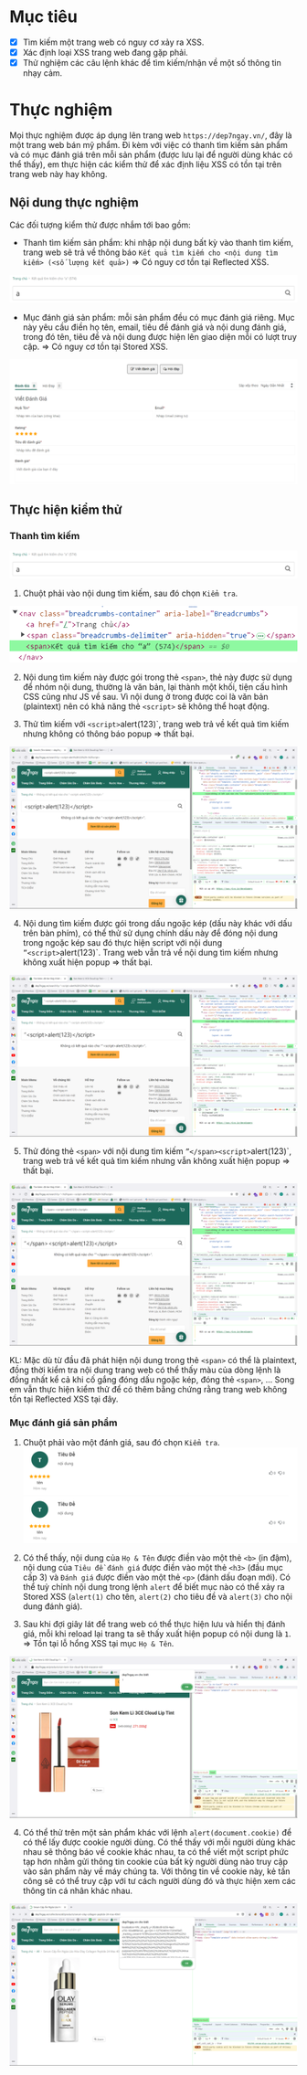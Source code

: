 # Mục tiêu
- [x] Tìm kiếm một trang web có nguy cơ xảy ra XSS.
- [x] Xác định loại XSS trang web đang gặp phải.
- [x] Thử nghiệm các câu lệnh khác để tìm kiếm/nhận về một số thông tin nhạy cảm.

# Thực nghiệm
Mọi thực nghiệm được áp dụng lên trang web `https://dep7ngay.vn/`, đây là một trang web bán mỹ phẩm. Đi kèm với việc có thanh tìm kiếm sản phẩm và có mục đánh giá trên mỗi sản phẩm (được lưu lại để người dùng khác có thể thấy), em thực hiện các kiểm thử để xác định liệu XSS có tồn tại trên trang web này hay không.

## Nội dung thực nghiệm
Các đối tượng kiểm thử được nhắm tới bao gồm:
- Thanh tìm kiếm sản phẩm: khi nhập nội dung bất kỳ vào thanh tìm kiếm, trang web sẽ trả về thông báo `Kết quả tìm kiếm cho <nội dung tìm kiếm> (<số lượng kết quả>)` => Có nguy cơ tồn tại Reflected XSS.

![alt text](images/6.png)

- Mục đánh giá sản phẩm: mỗi sản phẩm đều có mục đánh giá riêng. Mục này yêu cầu điền họ tên, email, tiêu đề đánh giá và nội dung đánh giá, trong đó tên, tiêu đề và nội dung được hiện lên giao diện mỗi có lượt truy cập. => Có nguy cơ tồn tại Stored XSS.

![alt text](images/5.png)

## Thực hiện kiểm thử
### Thanh tìm kiếm
![alt text](images/6.png)

1. Chuột phải vào nội dung tìm kiếm, sau đó chọn `Kiểm tra`.

![alt text](images/7.png)

2. Nội dung tìm kiếm này được gói trong thẻ `<span>`, thẻ này được sử dụng để nhóm nội dung, thường là văn bản, lại thành một khối, tiện cấu hình CSS cũng như JS về sau. Vì nội dung ở trong được coi là văn bản (plaintext) nên có khả năng thẻ `<script>` sẽ không thể hoạt động.

3. Thử tìm kiếm với `<script>`alert(123)</script>`, trang web trả về kết quả tìm kiếm nhưng không có thông báo popup => thất bại.

![alt text](images/8.png)

4. Nội dung tìm kiếm được gói trong dấu ngoặc kép (dấu này khác với dấu trên bàn phím), có thể thử sử dụng chính dấu này để đóng nội dung trong ngoặc kép sau đó thực hiện script với nội dung `”<script>`alert(123)</script>`. Trang web vẫn trả về nội dung tìm kiếm nhưng không xuất hiện popup => thất bại.

![alt text](images/9.png)

5. Thử đóng thẻ `<span>` với nội dung tìm kiếm `”</span><script>`alert(123)</script>`, trang web trả về kết quả tìm kiếm nhưng vẫn không xuất hiện popup => thất bại.

![alt text](images/10.png)

KL: Mặc dù từ đầu đã phát hiện nội dung trong thẻ `<span>` có thể là plaintext, đồng thời kiểm tra nội dung trang web có thể thấy màu của dòng lệnh là đồng nhất kể cả khi cố gắng đóng dấu ngoặc kép, đóng thẻ `<span>`, ... Song em vẫn thực hiện kiểm thử để có thêm bằng chứng rằng trang web không tồn tại Reflected XSS tại đây.

### Mục đánh giá sản phẩm
1. Chuột phải vào một đánh giá, sau đó chọn `Kiểm tra`.
![alt text](images/11.png)

2. Có thể thấy, nội dung của `Họ & Tên` được điền vào một thẻ `<b>` (in đậm), nội dung của `Tiêu đề đánh giá` được điền vào một thẻ `<h3>` (đầu mục cấp 3) và `Đánh giá` được điền vào một thẻ `<p>` (đánh dấu đoạn mới). Có thể tuỳ chỉnh nội dung trong lệnh `alert` để biết mục nào có thể xảy ra Stored XSS (`alert(1)` cho tên, `alert(2)` cho tiêu đề và `alert(3)` cho nội dung đánh giá).

3. Sau khi đợi giây lát để trang web có thể thực hiện lưu và hiển thị đánh giá, mỗi khi reload lại trang ta sẽ thấy xuất hiện popup có nội dung là `1`. => Tồn tại lỗ hổng XSS tại mục `Họ & Tên`.

![alt text](images/12.png)

4. Có thể thử trên một sản phẩm khác với lệnh `alert(document.cookie)` để có thể lấy được cookie người dùng. Có thể thấy với mỗi người dùng khác nhau sẽ thông báo về cookie khác nhau, ta có thể viết một script phức tạp hơn nhằm gửi thông tin cookie của bất kỳ người dùng nào truy cập vào sản phẩm này về máy chúng ta. Với thông tin về cookie này, kẻ tấn công sẽ có thể truy cập với tư cách người dùng đó và thực hiện xem các thông tin cá nhân khác nhau.

![alt text](images/13.png)